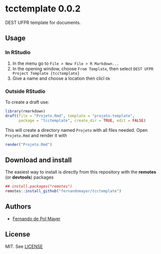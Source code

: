 

# tcctemplate 0.0.2

<!-- [![Build Status](https://travis-ci.org/leg-ufpr/legtheme.svg?branch=master)](https://travis-ci.org/leg-ufpr/legtheme) -->

DEST UFPR template for documents.

## Usage

<!-- After installing (sse below), you can create a draft document from one -->
<!-- of the themes available: -->

<!-- - `beamer_leg` is a theme for beamer slides -->
<!-- - `proj_generico` is a theme for a generic project or any other similar -->
<!--   document in PDF -->

### In RStudio

1. In the menu go to `File > New File > R Markdown...`
2. In the opening window, choose `From Template`, then select
`DEST UFPR Project Template {tcctemplate}`
3. Give a name and choose a location then clicl `Ok`

### Outside RStudio

To create a draft use:


```r
library(rmarkdown)
draft(file = "Projeto.Rmd", template = "projeto-template",
      package = "tcctemplate", create_dir = TRUE, edit = FALSE)
```
This will create a directory named `Projeto` with all files needed. Open
`Projeto.Rmd` and render it with


```r
render("Projeto.Rmd")
```

<!-- Similarly, to create a draft document for the `proj_generico` theme, -->
<!-- just use: -->



## Download and install

The easiest way to install is directly from this repository with the
**remotes** (or **devtools**) packages


```r
## install.packages("remotes")
remotes::install_github("fernandomayer/tcctemplate")
```

## Authors

- [Fernando de Pol Mayer][]

## License

MIT. See [LICENSE](./LICENSE)

<!-- links -->


[Fernando de Pol Mayer]: http://www.leg.ufpr.br/~fernandomayer
